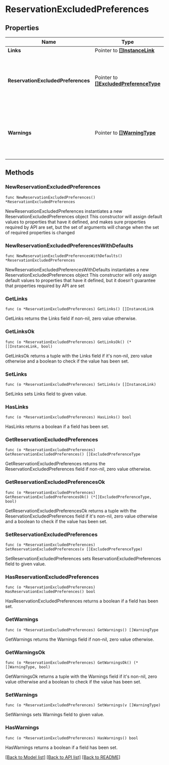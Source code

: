 # ReservationExcludedPreferences

## Properties

Name | Type | Description | Notes
------------ | ------------- | ------------- | -------------
**Links** | Pointer to [**[]InstanceLink**](InstanceLink.md) |  | [optional] 
**ReservationExcludedPreferences** | Pointer to [**[]ExcludedPreferenceType**](ExcludedPreferenceType.md) | Collection of excluded preferences for a particular preference of a reservation. | [optional] 
**Warnings** | Pointer to [**[]WarningType**](WarningType.md) | Used in conjunction with the Success element to define a business error. | [optional] 

## Methods

### NewReservationExcludedPreferences

`func NewReservationExcludedPreferences() *ReservationExcludedPreferences`

NewReservationExcludedPreferences instantiates a new ReservationExcludedPreferences object
This constructor will assign default values to properties that have it defined,
and makes sure properties required by API are set, but the set of arguments
will change when the set of required properties is changed

### NewReservationExcludedPreferencesWithDefaults

`func NewReservationExcludedPreferencesWithDefaults() *ReservationExcludedPreferences`

NewReservationExcludedPreferencesWithDefaults instantiates a new ReservationExcludedPreferences object
This constructor will only assign default values to properties that have it defined,
but it doesn't guarantee that properties required by API are set

### GetLinks

`func (o *ReservationExcludedPreferences) GetLinks() []InstanceLink`

GetLinks returns the Links field if non-nil, zero value otherwise.

### GetLinksOk

`func (o *ReservationExcludedPreferences) GetLinksOk() (*[]InstanceLink, bool)`

GetLinksOk returns a tuple with the Links field if it's non-nil, zero value otherwise
and a boolean to check if the value has been set.

### SetLinks

`func (o *ReservationExcludedPreferences) SetLinks(v []InstanceLink)`

SetLinks sets Links field to given value.

### HasLinks

`func (o *ReservationExcludedPreferences) HasLinks() bool`

HasLinks returns a boolean if a field has been set.

### GetReservationExcludedPreferences

`func (o *ReservationExcludedPreferences) GetReservationExcludedPreferences() []ExcludedPreferenceType`

GetReservationExcludedPreferences returns the ReservationExcludedPreferences field if non-nil, zero value otherwise.

### GetReservationExcludedPreferencesOk

`func (o *ReservationExcludedPreferences) GetReservationExcludedPreferencesOk() (*[]ExcludedPreferenceType, bool)`

GetReservationExcludedPreferencesOk returns a tuple with the ReservationExcludedPreferences field if it's non-nil, zero value otherwise
and a boolean to check if the value has been set.

### SetReservationExcludedPreferences

`func (o *ReservationExcludedPreferences) SetReservationExcludedPreferences(v []ExcludedPreferenceType)`

SetReservationExcludedPreferences sets ReservationExcludedPreferences field to given value.

### HasReservationExcludedPreferences

`func (o *ReservationExcludedPreferences) HasReservationExcludedPreferences() bool`

HasReservationExcludedPreferences returns a boolean if a field has been set.

### GetWarnings

`func (o *ReservationExcludedPreferences) GetWarnings() []WarningType`

GetWarnings returns the Warnings field if non-nil, zero value otherwise.

### GetWarningsOk

`func (o *ReservationExcludedPreferences) GetWarningsOk() (*[]WarningType, bool)`

GetWarningsOk returns a tuple with the Warnings field if it's non-nil, zero value otherwise
and a boolean to check if the value has been set.

### SetWarnings

`func (o *ReservationExcludedPreferences) SetWarnings(v []WarningType)`

SetWarnings sets Warnings field to given value.

### HasWarnings

`func (o *ReservationExcludedPreferences) HasWarnings() bool`

HasWarnings returns a boolean if a field has been set.


[[Back to Model list]](../README.md#documentation-for-models) [[Back to API list]](../README.md#documentation-for-api-endpoints) [[Back to README]](../README.md)



